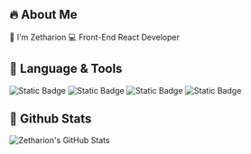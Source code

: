 ## 🔥 About Me
🌌 I'm Zetharion 
💻 Front-End React Developer

## 🔨 Language & Tools
![Static Badge](https://img.shields.io/badge/React-black?logo=React&logoColor=blue)
![Static Badge](https://img.shields.io/badge/JS-black?logo=JavaScript&logoColor=yellow)
![Static Badge](https://img.shields.io/badge/HTML-black?logo=HTML5&logoColor=red)
![Static Badge](https://img.shields.io/badge/CSS-black?logo=CSS3&logoColor=blue)

## 🌠 Github Stats
![Zetharion's GitHub Stats](https://github-readme-stats.vercel.app/api?username=zetharionn&theme=radical&show_icons=true)
